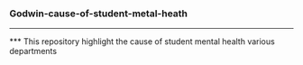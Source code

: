 ### Godwin-cause-of-student-metal-heath
---
*** This repository highlight the cause of student mental health various departments
